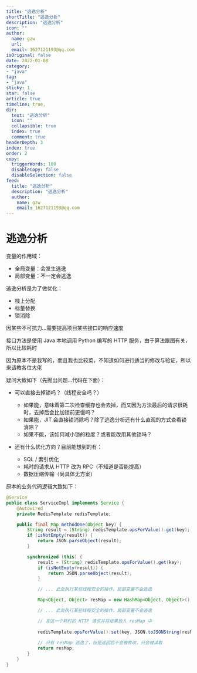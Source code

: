 ```yaml
---
title: "逃逸分析"
shortTitle: "逃逸分析"
description: "逃逸分析"
icon: ""
author: 
  name: gzw
  url: 
  email: 1627121193@qq.com
isOriginal: false
date: 2022-01-08
category: 
- "java"
tag:
- "java"
sticky: 1
star: false
article: true
timeline: true,
dir:
  text: "逃逸分析"
  icon: ""
  collapsible: true
  index: true
  comment: true
headerDepth: 3
index: true
order: 2
copy:
  triggerWords: 100
  disableCopy: false
  disableSelection: false
feed:
  title: "逃逸分析"
  description: "逃逸分析"
  author:
    name: gzw
    email: 1627121193@qq.com
---
```






# 逃逸分析

变量的作用域：

- 全局变量：会发生逃逸
- 局部变量：不一定会逃逸



逃逸分析是为了做优化：

- 栈上分配
- 标量替换
- 锁消除



因某些不可抗力...需要提高项目某些接口的响应速度

接口方法是使用 Java 本地调用 Python 编写的 HTTP 服务，由于算法跟图有关，所以比较耗时

因为原本不是我写的，而且我也比较菜，不知道如何进行适当的修改与验证，所以来请教各位大佬

疑问大致如下（先抛出问题...代码在下面）：

- 可以直接去掉锁吗？（线程安全吗？）
  - 如果能，意味着第二次检查缓存也会去掉，而又因为方法最后的请求很耗时，去掉后会比加锁前更慢吗？
  - 如果能，JIT 会直接锁消除吗？除了逃逸分析还有什么直观的方式查看锁消除？
  - 如果不能，该如何减小锁的粒度？或者能改用其他锁吗？

- 还有什么优化方向？目前能想到的有：
  - SQL / 索引优化
  - 耗时的请求从 HTTP 改为 RPC（不知道是否能提高）
  - 数据压缩传输（尚具体无方案）

原本的业务代码逻辑大致如下：

```java
@Service
public class ServiceImpl implements Service {
    @Autowired
    private RedisTemplate redisTemplate;

    public final Map methodOne(Object key) {
        String result = (String) redisTemplate.opsForValue().get(key);
        if (isNotEmpty(result)) {
            return JSON.parseObject(result);
        }

        synchronized (this) {
            result = (String) redisTemplate.opsForValue().get(key);
            if (isNotEmpty(result)) {
                return JSON.parseObject(result);
            }

            // ... 此处执行某些线程安全的操作，局部变量不会逃逸

            Map<Object, Object> resMap = new HashMap<Object, Object>();

            // ... 此处执行某些线程安全的操作，局部变量不会逃逸

            // 发送一个耗时的 HTTP 请求并将结果放入 resMap 中
            
           	redisTemplate.opsForValue().set(key, JSON.toJSONString(resMap))
           	
            // 只有 resMap 逃逸了，但是返回后不会被修改，只会被读取
            return resMap;
        }
    }
}
```

